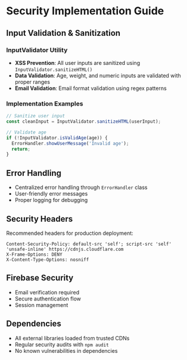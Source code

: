 # Security Implementation Guide

## Input Validation & Sanitization

### InputValidator Utility
- **XSS Prevention**: All user inputs are sanitized using `InputValidator.sanitizeHTML()`
- **Data Validation**: Age, weight, and numeric inputs are validated with proper ranges
- **Email Validation**: Email format validation using regex patterns

### Implementation Examples
```javascript
// Sanitize user input
const cleanInput = InputValidator.sanitizeHTML(userInput);

// Validate age
if (!InputValidator.isValidAge(age)) {
  ErrorHandler.showUserMessage('Invalid age');
  return;
}
```

## Error Handling
- Centralized error handling through `ErrorHandler` class
- User-friendly error messages
- Proper logging for debugging

## Security Headers
Recommended headers for production deployment:
```
Content-Security-Policy: default-src 'self'; script-src 'self' 'unsafe-inline' https://cdnjs.cloudflare.com
X-Frame-Options: DENY
X-Content-Type-Options: nosniff
```

## Firebase Security
- Email verification required
- Secure authentication flow
- Session management

## Dependencies
- All external libraries loaded from trusted CDNs
- Regular security audits with `npm audit`
- No known vulnerabilities in dependencies